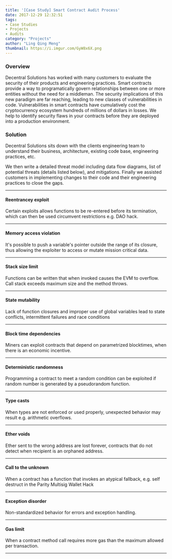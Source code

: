 ```yaml
---
title: '[Case Study] Smart Contract Audit Process'
date: 2017-12-29 12:32:51
tags:
- Case Studies
- Projects
- Audits
category: "Projects"
author: "Ling Qing Meng"
thumbnail: https://i.imgur.com/GyW8x6X.png
---
```


### Overview
Decentral Solutions has worked with many customers to evaluate the security of their products and engineering practices. Smart contracts provide a way to programatically govern relationships between one or more entities without the need for a middleman. The security implications of this new paradigm are far reaching, leading to new classes of vulnerabilities in code. Vulnerabilities in smart contracts have cumulatively cost the cryptocurrency ecosystem hundreds of millions of dollars in losses. We help to identify security flaws in your contracts before they are deployed into a production environment.



### Solution
  
Decentral Solutions sits down with the clients engineering team to understand their business, architecture, existing code base, engineering practices, etc. 


We then write a detailed threat model including data flow diagrams, list of potential threats (details listed below), and mitigations. Finally we assisted customers in implementing changes to their code and their engineering practices to close the gaps.

<!--more-->
---  

#### Reentrancey exploit
  
Certain exploits allows functions to be re-entered before its termination, which can then be used circumvent restrictions e.g. DAO hack.
  
---  
#### Memory access violation  

It's possible to push a variable's pointer outside the range of its closure, thus allowing the exploiter to access or mutate mission critical data.
  
---
#### Stack size limit
Functions can be written that when invoked causes the EVM to overflow. Call stack exceeds maximum size and the method throws.
  
---
#### State mutability
Lack of function closures and improper use of global variables lead to state conflicts, intermittent failures and race conditions
  
---
#### Block time dependencies  
Miners can exploit contracts that depend on parametrized blocktimes, when there is an economic incentive.
  
---  
#### Deterministic randomness 
Programming a contract to meet a random condition can be exploited if random number is generated by a pseudorandom function.
  
---
#### Type casts 
When types are not enforced or used properly, unexpected behavior may result e.g. arithmetic overflows.
  
---
#### Ether voids  
Ether sent to the wrong address are lost forever, contracts that do not detect when recipient is an orphaned address.
   
---
#### Call to the unknown  
When a contract has a function that invokes an atypical fallback, e.g. self destruct in the Parity Multisig Wallet Hack
  
---
#### Exception disorder 
Non-standardized behavior for errors and exception handling.
  
---
#### Gas limit  
When a contract method call requires more gas than the maximum allowed per transaction.
  
---
